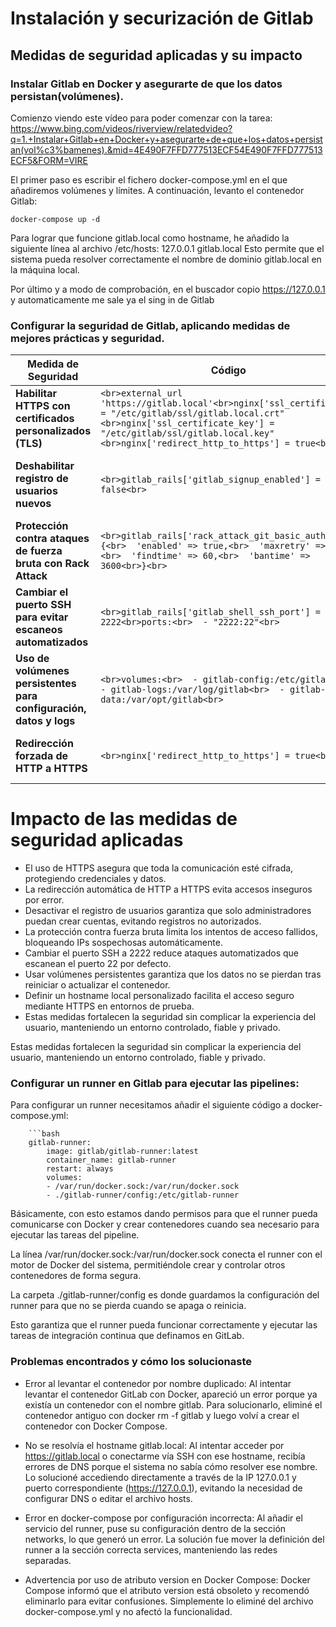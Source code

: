 
# Instalación y securización de Gitlab
## Medidas de seguridad aplicadas y su impacto

### Instalar Gitlab en Docker y asegurarte de que los  datos persistan(volúmenes).

Comienzo viendo este vídeo para poder comenzar con la tarea:
https://www.bing.com/videos/riverview/relatedvideo?q=1.+Instalar+Gitlab+en+Docker+y+asegurarte+de+que+los+datos+persistan(vol%c3%bamenes).&mid=4E490F7FFD777513ECF54E490F7FFD777513ECF5&FORM=VIRE

El primer paso es escribir el fichero docker-compose.yml en el que añadiremos volúmenes y límites.
A continuación, levanto el contenedor Gitlab:
    
    docker-compose up -d

Para lograr que funcione gitlab.local como hostname, he añadido la siguiente línea al archivo /etc/hosts:  127.0.0.1 gitlab.local
Esto permite que el sistema pueda resolver correctamente el nombre de dominio gitlab.local en la máquina local.

Por último y a modo de comprobación, en el buscador copio https://127.0.0.1 y automaticamente me sale ya el sing in de Gitlab

### Configurar la seguridad de Gitlab, aplicando medidas de mejores prácticas y seguridad. 
| Medida de Seguridad                                                   | Código                                                                                                                                                                                                    | Fuente                                                                                   |
| --------------------------------------------------------------------- | ----------------------------------------------------------------------------------------------------------------------------------------------------------------------------------------------------------------------------- | ------------------------------------------------------------------------------------------------------------ |
| **Habilitar HTTPS con certificados personalizados (TLS)**          | `<br>external_url 'https://gitlab.local'<br>nginx['ssl_certificate'] = "/etc/gitlab/ssl/gitlab.local.crt"<br>nginx['ssl_certificate_key'] = "/etc/gitlab/ssl/gitlab.local.key"<br>nginx['redirect_http_to_https'] = true<br>` | [GitLab Docs - Enable HTTPS](https://docs.gitlab.com/omnibus/settings/nginx.html#enable-https)               |
| **Deshabilitar registro de usuarios nuevos**                       | `<br>gitlab_rails['gitlab_signup_enabled'] = false<br>`                                                                                                                                                                       | [GitLab Docs - Disable user signup](https://docs.gitlab.com/ee/administration/settings/signup.html)          |
| **Protección contra ataques de fuerza bruta con Rack Attack**      | `<br>gitlab_rails['rack_attack_git_basic_auth'] = {<br>  'enabled' => true,<br>  'maxretry' => 3,<br>  'findtime' => 60,<br>  'bantime' => 3600<br>}<br>`                                                                     | [GitLab Docs - Rack Attack](https://docs.gitlab.com/omnibus/settings/rack_attack.html#basic-auth-throttling) |
| **Cambiar el puerto SSH para evitar escaneos automatizados**       | `<br>gitlab_rails['gitlab_shell_ssh_port'] = 2222<br>ports:<br>  - "2222:22"<br>`                                                                                                                                             | [GitLab Docs - SSH Port](https://docs.gitlab.com/omnibus/settings/ssh.html#change-the-ssh-port)              |
| **Uso de volúmenes persistentes para configuración, datos y logs** | `<br>volumes:<br>  - gitlab-config:/etc/gitlab<br>  - gitlab-logs:/var/log/gitlab<br>  - gitlab-data:/var/opt/gitlab<br>`                                                                                                     | [GitLab Docs - Docker Volumes](https://docs.gitlab.com/omnibus/docker/#data-volumes)                         |
| **Redirección forzada de HTTP a HTTPS**                            | `<br>nginx['redirect_http_to_https'] = true<br>`                                                                                                                                                                              | [GitLab Docs - Redirect HTTP](https://docs.gitlab.com/omnibus/settings/nginx.html#redirect-http-to-https)    |

# Impacto de las medidas de seguridad aplicadas

- El uso de HTTPS asegura que toda la comunicación esté cifrada, protegiendo credenciales y datos.
- La redirección automática de HTTP a HTTPS evita accesos inseguros por error.
- Desactivar el registro de usuarios garantiza que solo administradores puedan crear cuentas, evitando registros no autorizados.
- La protección contra fuerza bruta limita los intentos de acceso fallidos, bloqueando IPs sospechosas automáticamente.
- Cambiar el puerto SSH a 2222 reduce ataques automatizados que escanean el puerto 22 por defecto.
- Usar volúmenes persistentes garantiza que los datos no se pierdan tras reiniciar o actualizar el contenedor.
- Definir un hostname local personalizado facilita el acceso seguro mediante HTTPS en entornos de prueba.
- Estas medidas fortalecen la seguridad sin complicar la experiencia del usuario, manteniendo un entorno controlado, fiable y privado.

Estas medidas fortalecen la seguridad sin complicar la experiencia del usuario, manteniendo un entorno controlado, fiable y privado.

### Configurar un runner en Gitlab para ejecutar las pipelines:
Para configurar un runner necesitamos añadir el siguiente código a docker-compose.yml:                 

        ```bash
        gitlab-runner:
            image: gitlab/gitlab-runner:latest
            container_name: gitlab-runner
            restart: always
            volumes:
            - /var/run/docker.sock:/var/run/docker.sock
            - ./gitlab-runner/config:/etc/gitlab-runner
                                                                 
Básicamente, con esto estamos dando permisos para que el runner pueda comunicarse con Docker y crear contenedores cuando sea necesario para ejecutar las tareas del pipeline.

La línea /var/run/docker.sock:/var/run/docker.sock conecta el runner con el motor de Docker del sistema, permitiéndole crear y controlar otros contenedores de forma segura.

La carpeta ./gitlab-runner/config es donde guardamos la configuración del runner para que no se pierda cuando se apaga o reinicia.

Esto garantiza que el runner pueda funcionar correctamente y ejecutar las tareas de integración continua que definamos en GitLab.

### Problemas encontrados y cómo los solucionaste
- Error al levantar el contenedor por nombre duplicado:
Al intentar levantar el contenedor GitLab con Docker, apareció un error porque ya existía un contenedor con el nombre gitlab. Para solucionarlo, eliminé el contenedor antiguo con docker rm -f gitlab y luego volví a crear el contenedor con Docker Compose.

- No se resolvía el hostname gitlab.local:
Al intentar acceder por https://gitlab.local o conectarme vía SSH con ese hostname, recibía errores de DNS porque el sistema no sabía cómo resolver ese nombre. Lo solucioné accediendo directamente a través de la IP 127.0.0.1 y puerto correspondiente (https://127.0.0.1), evitando la necesidad de configurar DNS o editar el archivo hosts.

- Error en docker-compose por configuración incorrecta:
Al añadir el servicio del runner, puse su configuración dentro de la sección networks, lo que generó un error. La solución fue mover la definición del runner a la sección correcta services, manteniendo las redes separadas.

- Advertencia por uso de atributo version en Docker Compose:
Docker Compose informó que el atributo version está obsoleto y recomendó eliminarlo para evitar confusiones. Simplemente lo eliminé del archivo docker-compose.yml y no afectó la funcionalidad.


